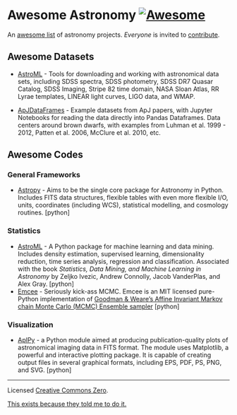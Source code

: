 # Awesome Astronomy [![Awesome](https://cdn.rawgit.com/sindresorhus/awesome/d7305f38d29fed78fa85652e3a63e154dd8e8829/media/badge.svg)](https://github.com/sindresorhus/awesome)

An [awesome list](https://github.com/sindresorhus/awesome) of astronomy projects.  *Everyone* is invited to [contribute](CONTRIBUTING.md).

## Awesome Datasets

- [AstroML](http://www.astroml.org/user_guide/datasets.html) - Tools for downloading and working with astronomical data sets, including SDSS spectra, SDSS photometry, SDSS DR7 Quasar Catalog, SDSS Imaging, Stripe 82 time domain, NASA Sloan Atlas, RR Lyrae templates, LINEAR light curves, LIGO data, and WMAP.

- [ApJDataFrames](https://github.com/BrownDwarf/ApJdataFrames) - Example datasets from ApJ papers, with Jupyter Notebooks for reading the data directly into Pandas Dataframes.  Data centers around brown dwarfs, with examples from Luhman et al. 1999 - 2012, Patten et al. 2006, McClure et al. 2010, etc.

## Awesome Codes

### General Frameworks

- [Astropy](http://astropy.org) - Aims to be the single core package for Astronomy in Python. Includes FITS data structures, flexible tables with even more flexible I/O, units, coordinates (including WCS), statistical modelling, and cosmology routines. [python]

### Statistics

- [AstroML](http://www.astroml.org) - A Python package for machine learning and data mining. Includes density estimation, supervised learning, dimensionality reduction, time series analysis, regression and classification. Associated with the book *Statistics, Data Mining, and Machine Learning in Astronomy* by Zeljko Ivezic, Andrew Connolly, Jacob VanderPlas, and Alex Gray. [python]
- [Emcee](http://dan.iel.fm/emcee/current/) - Seriously kick-ass MCMC. Emcee is an MIT licensed pure-Python implementation of [Goodman & Weare’s Affine Invariant Markov chain Monte Carlo (MCMC) Ensemble sampler](http://msp.berkeley.edu/camcos/2010/5-1/p04.xhtml) [python]

### Visualization

- [AplPy](http://aplpy.github.io) - a Python module aimed at producing publication-quality plots of astronomical imaging data in FITS format. The module uses Matplotlib, a powerful and interactive plotting package. It is capable of creating output files in several graphical formats, including EPS, PDF, PS, PNG, and SVG. [python]

****

Licensed [Creative Commons Zero](LICENSE).

[This exists because they told me to do it.](https://twitter.com/exoplaneteer/status/600452917779308544)
